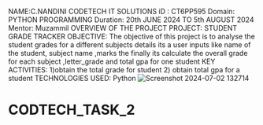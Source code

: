 NAME:C.NANDINI CODETECH IT SOLUTIONS iD : CT6PP595 Domain: PYTHON PROGRAMMING Duration: 20th JUNE 2024 TO 5th AUGUST 2024 Mentor: Muzammil OVERVIEW OF THE PROJECT PROJECT: STUDENT GRADE TRACKER OBJECTIVE: The objective of this project is to analyse the student grades for a different subjects details its a user inputs like name of the student, subject name ,marks the finally its calculate the overall grade for each subject ,letter_grade and total gpa for one student KEY ACTIVITIES: 1)obtain the total grade for student 2) obtain total gpa for a student TECHNOLOGIES USED: Python
![Screenshot 2024-07-02 132714](https://github.com/CNandini918/CODTECH_TASK_2/assets/174420923/3d458644-843c-4fe5-bfed-bb35c6bcda4f)
# CODTECH_TASK_2
